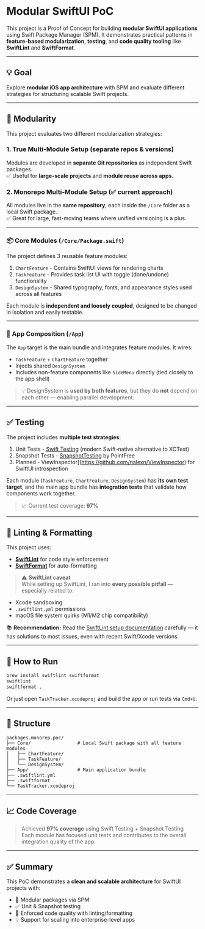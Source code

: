 # Modular SwiftUI PoC

This project is a Proof of Concept for building **modular SwiftUI applications** using Swift Package Manager (SPM). It demonstrates practical patterns in **feature-based modularization**, **testing**, and **code quality tooling** like **SwiftLint** and **SwiftFormat**.

---

## 💡 Goal

Explore **modular iOS app architecture** with SPM and evaluate different strategies for structuring scalable Swift projects.

---

## 🧱 Modularity

This project evaluates two different modularization strategies:

### 1. True Multi-Module Setup (separate repos & versions)
Modules are developed in **separate Git repositories** as independent Swift packages.  
✅ Useful for **large-scale projects** and **module reuse across apps**.

### 2. Monorepo Multi-Module Setup (✅ current approach)
All modules live in the **same repository**, each inside the `/Core` folder as a local Swift package.  
✅ Great for large, fast-moving teams where unified versioning is a plus.

---

### 📦 Core Modules (`/Core/Package.swift`)

The project defines 3 reusable feature modules:

1. `ChartFeature` - Contains SwiftUI views for rendering charts
2. `TaskFeature` - Provides task list UI with toggle (done/undone) functionality
3. `DesignSystem` - Shared typography, fonts, and appearance styles used across all features

Each module is **independent and loosely coupled**, designed to be changed in isolation and easily testable.

---

### 🧩 App Composition (`/App`)

The `App` target is the main bundle and integrates feature modules. It wires:

- `TaskFeature` + `ChartFeature` together
- Injects shared `DesignSystem`
- Includes non-feature components like `SideMenu` directly (tied closely to the app shell)

> 💡 DesignSystem is **used by both features**, but they do **not** depend on each other — enabling parallel development.

---

## ✅ Testing

The project includes **multiple test strategies**:

1. Unit Tests - [Swift Testing](https://github.com/apple/swift-testing) (modern Swift-native alternative to XCTest)
2. Snapshot Tests - [SnapshotTesting](https://github.com/pointfreeco/swift-snapshot-testing) by PointFree
3. Planned - ViewInspector](https://github.com/nalexn/ViewInspector) for SwiftUI introspection

Each module (`TaskFeature`, `ChartFeature`, `DesignSystem`) has **its own test target**, and the main app bundle has **integration tests** that validate how components work together.

> 📈 Current test coverage: **97%**

---

## 🎨 Linting & Formatting

This project uses:

- **[SwiftLint](https://github.com/realm/SwiftLint)** for code style enforcement
- **[SwiftFormat](https://github.com/nicklockwood/SwiftFormat)** for auto-formatting

> ⚠️ **SwiftLint caveat**  
While setting up SwiftLint, I ran into **every possible pitfall** — especially related to:
- Xcode sandboxing
- `.swiftlint.yml` permissions
- macOS file system quirks (M1/M2 chip compatibility)

📚 **Recommendation:** Read the [SwiftLint setup documentation](https://realm.github.io/SwiftLint/) carefully — it has solutions to most issues, even with recent Swift/Xcode versions.

---

## 🚀 How to Run

```bash
brew install swiftlint swiftformat
swiftlint
swiftformat .
```

Or just open `TaskTracker.xcodeproj` and build the app or run tests via `Cmd+U`.

---

## 📁 Structure

```
packages.monorep.poc/
├── Core/                 # Local Swift package with all feature modules
│   ├── ChartFeature/
│   ├── TaskFeature/
│   └── DesignSystem/
├── App/                  # Main application bundle
├── .swiftlint.yml
├── .swiftformat
└── TaskTracker.xcodeproj
```

---

## 📈 Code Coverage

> Achieved **97% coverage** using Swift Testing + Snapshot Testing  
Each module has focused unit tests and contributes to the overall integration quality of the app.

---

## ✅ Summary

This PoC demonstrates a **clean and scalable architecture** for SwiftUI projects with:

- 🧱 Modular packages via SPM
- ✅ Unit & Snapshot testing
- 🎨 Enforced code quality with linting/formatting
- 💡 Support for scaling into enterprise-level apps
